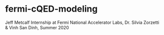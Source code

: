 # fermi-cQED-modeling
Jeff Metcalf Internship at Fermi National Accelerator Labs, Dr. Silvia Zorzetti &amp; Vinh San Dinh, Summer 2020
